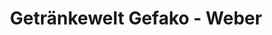 ---
title: "Getränkewelt Gefako - Weber"
url: /nuertingen/getraenkewelt-gefako-weber/
shop: Getränke
---
